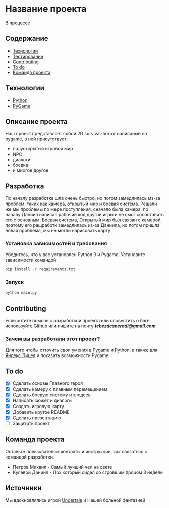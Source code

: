 # Название проекта

В процессе

## Содержание

- [Технологии](#технологии)
- [Тестирование](#тестирование)
- [Contributing](#contributing)
- [To do](#to-do)
- [Команда проекта](#команда-проекта)

## Технологии

- [Python](https://www.python.org/)
- [PyGame](https://www.pygame.org/)

## Описание проекта

Наш проект представляет собой 2D survival-horror написаный на pygame, в ней присутствует:

- полуоткрытый игровой мир
- NPC
- диалоги
- боевка
- и многое другое

## Разработка

По началу разработка шла очень быстро, но потом замедлилась мз-за проблем, таких как камера, открытый мир и боевая система.
Решали же мы проблемы по мере поступления, сначало была камера, по началу Даниил написал рабочий код другой игры и не смог сопоставить его с основным.
Боевая система,
Открытый мир был связан с камерой, поэтому его ращработк замедлилась из-за Даниила, но потом пришла новая проблема, мы не могли нарисовать карту

### Установка зависимостей и требования

Убедитесь, что у вас установлен Python 3 и Pygame. Установите зависимости командой:

```bash
pip install -r requirements.txt
```

### Запуск

```bash
python main.py
```

## Contributing

Если хотите помочь с разработкой проекта или оповестить о баге используйте [Github](https://github.com/) или пишите на почту ***tebezdesneradi@gmail.com***

### Зачем вы разработали этот проект?

Для того чтобы отточить свои умения в Pygame и Python, а также для [Яндекс Лицея](https://lyceum.yandex.ru/) и показать возможности Pygame

## To do

* [X] Сделать основы Главного героя
* [X] Сделать камеру с плавным перемещением
* [X] Сделать боевую систему и злодеев
* [X] Написать сюжет и диалоги
* [X] Создать игровую карту
* [X] Добавить крутое README
* [X] Сделать презентацию
* [ ] Защитить проект

## Команда проекта

Оставьте пользователям контакты и инструкции, как связаться с командой разработки.

- Петров Михаил - Самый лучший чел на свете
- Кулевой Даниил - Лох который сидел со сгровшим процом 3 недели

## Источники

Мы вдохновлялись игрой [Undertale](https://store.steampowered.com/app/391540/Undertale/) и Нашей больной фантазией
